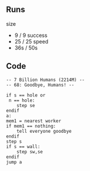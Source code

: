 
## Runs

size
* 9 / 9
success
* 25 / 25
speed
* 36s / 50s

## Code
```
-- 7 Billion Humans (2214M) --
-- 68: Goodbye, Humans! --

if s == hole or
 n == hole:
	step se
endif
a:
mem1 = nearest worker
if mem1 == nothing:
	tell everyone goodbye
endif
step s
if s == wall:
	step sw,se
endif
jump a



```
